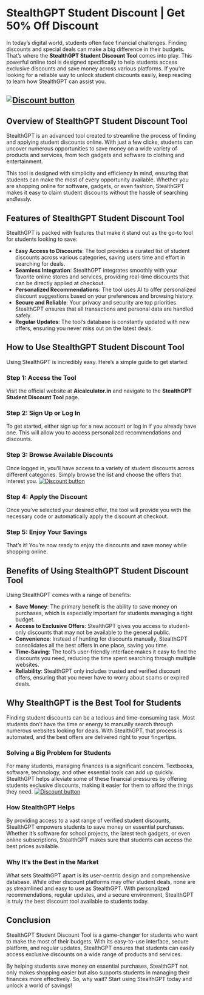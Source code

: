 # StealthGPT Student Discount | Get 50% Off Discount 

In today’s digital world, students often face financial challenges. Finding discounts and special deals can make a big difference in their budgets. That’s where the **StealthGPT Student Discount Tool** comes into play. This powerful online tool is designed specifically to help students access exclusive discounts and save money across various platforms. If you're looking for a reliable way to unlock student discounts easily, keep reading to learn how StealthGPT can assist you.

[![Discount button](https://github.com/user-attachments/assets/e5cb2122-5258-4331-bbff-048ba1ae5555)](https://stealthgpt.ai/?via=abdul-raheem)
---  

## Overview of StealthGPT Student Discount Tool

StealthGPT is an advanced tool created to streamline the process of finding and applying student discounts online. With just a few clicks, students can uncover numerous opportunities to save money on a wide variety of products and services, from tech gadgets and software to clothing and entertainment.

This tool is designed with simplicity and efficiency in mind, ensuring that students can make the most of every opportunity available. Whether you are shopping online for software, gadgets, or even fashion, StealthGPT makes it easy to claim student discounts without the hassle of searching endlessly.

## Features of StealthGPT Student Discount Tool

StealthGPT is packed with features that make it stand out as the go-to tool for students looking to save:

- **Easy Access to Discounts**: The tool provides a curated list of student discounts across various categories, saving users time and effort in searching for deals.
- **Seamless Integration**: StealthGPT integrates smoothly with your favorite online stores and services, providing real-time discounts that can be directly applied at checkout.
- **Personalized Recommendations**: The tool uses AI to offer personalized discount suggestions based on your preferences and browsing history.
- **Secure and Reliable**: Your privacy and security are top priorities. StealthGPT ensures that all transactions and personal data are handled safely.
- **Regular Updates**: The tool’s database is constantly updated with new offers, ensuring you never miss out on the latest deals.

## How to Use StealthGPT Student Discount Tool

Using StealthGPT is incredibly easy. Here’s a simple guide to get started:

### Step 1: Access the Tool
Visit the official website at **Aicalculator.in** and navigate to the **StealthGPT Student Discount Tool** page.

### Step 2: Sign Up or Log In
To get started, either sign up for a new account or log in if you already have one. This will allow you to access personalized recommendations and discounts.

### Step 3: Browse Available Discounts
Once logged in, you’ll have access to a variety of student discounts across different categories. Simply browse the list and choose the offers that interest you.
[![Discount button](https://github.com/user-attachments/assets/e5cb2122-5258-4331-bbff-048ba1ae5555)](https://stealthgpt.ai/?via=abdul-raheem)


### Step 4: Apply the Discount
Once you’ve selected your desired offer, the tool will provide you with the necessary code or automatically apply the discount at checkout.

### Step 5: Enjoy Your Savings
That’s it! You’re now ready to enjoy the discounts and save money while shopping online.

## Benefits of Using StealthGPT Student Discount Tool

Using StealthGPT comes with a range of benefits:

- **Save Money**: The primary benefit is the ability to save money on purchases, which is especially important for students managing a tight budget.
- **Access to Exclusive Offers**: StealthGPT gives you access to student-only discounts that may not be available to the general public.
- **Convenience**: Instead of hunting for discounts manually, StealthGPT consolidates all the best offers in one place, saving you time.
- **Time-Saving**: The tool’s user-friendly interface makes it easy to find the discounts you need, reducing the time spent searching through multiple websites.
- **Reliability**: StealthGPT only includes trusted and verified discount offers, ensuring that you never have to worry about scams or expired deals.

## Why StealthGPT is the Best Tool for Students

Finding student discounts can be a tedious and time-consuming task. Most students don’t have the time or energy to manually search through numerous websites looking for deals. With StealthGPT, that process is automated, and the best offers are delivered right to your fingertips. 

### Solving a Big Problem for Students
For many students, managing finances is a significant concern. Textbooks, software, technology, and other essential tools can add up quickly. StealthGPT helps alleviate some of these financial pressures by offering students exclusive discounts, making it easier for them to afford the things they need.
[![Discount button](https://github.com/user-attachments/assets/e5cb2122-5258-4331-bbff-048ba1ae5555)](https://stealthgpt.ai/?via=abdul-raheem)

### How StealthGPT Helps
By providing access to a vast range of verified student discounts, StealthGPT empowers students to save money on essential purchases. Whether it’s software for school projects, the latest tech gadgets, or even online subscriptions, StealthGPT makes sure that students can access the best prices available.

### Why It’s the Best in the Market
What sets StealthGPT apart is its user-centric design and comprehensive database. While other discount platforms may offer student deals, none are as streamlined and easy to use as StealthGPT. With personalized recommendations, regular updates, and a secure environment, StealthGPT is truly the best discount tool available to students today.

## Conclusion

StealthGPT Student Discount Tool is a game-changer for students who want to make the most of their budgets. With its easy-to-use interface, secure platform, and regular updates, StealthGPT ensures that students can easily access exclusive discounts on a wide range of products and services. 

By helping students save money on essential purchases, StealthGPT not only makes shopping easier but also supports students in managing their finances more effectively. So, why wait? Start using StealthGPT today and unlock a world of savings!
